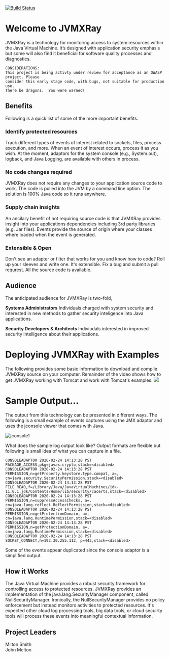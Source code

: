 [![Build Status](https://travis-ci.org/spoofzu/jvmxray.svg?branch=master)](https://travis-ci.org/spoofzu/jvmxray)

# Welcome to JVMXRay

JVMXRay is a technology for monitoring access to system resources within the Java Virtual Machine.  It’s designed with application security emphasis but some will also find it beneficial for software quality processes and diagnostics.

```
CONSIDERATIONS:
This project is being activty under review for acceptance as an OWASP project. Please
consider this early stage code, with bugs, not suitable for production use. 
There be dragons.  You were warned!
```

## Benefits
Following is a quick list of some of the more important benefits.

### Identify protected resources
Track different types of events of interest related to sockets, files, process execution, and more.  When an event of interest occurs, process it as you wish.  At the moment, adaptors for the system console (e.g., System.out), logback, and Java Logging, are available with others in process. 

### No code changes required
JVMXRay does not require any changes to your application source code to work.  The code is pulled into the JVM by a command line option.  The solution is 100% Java code so it runs anywhere.

### Supply chain insights
An ancilary benefit of not requiring source code is that JVMXRay provides insight into your applications dependencies including 3rd party libraries (e.g. Jar files).  Events provide the source of origin where your classes where loaded when the event is generated.

### Extensible & Open
Don't see an adapter or filter that works for you and know how to code?  Roll up your sleeves and write one.  It's extensible.  Fix a bug and submit a pull requrest.  All the source code is available.

## Audience
The anticipated audience for JVMXRay is two-fold,<br/>

**Systems Administrators**
Individuals charged with system security and interested in new methods to gather security inteligence into Java applications.

**Security Developers & Architects**
Indiviudals interested in improved security intelligence about their applications.

# Deploying JVMXRay with Examples
The following provides some basic information to download and compile JVMXRay source on your computer.  Remainder of the video shows how to get JVMXRay working with Tomcat and work with Tomcat's examples.
[![](http://img.youtube.com/vi/QxgTiTCorow/0.jpg)](http://www.youtube.com/watch?v=QxgTiTCorow "JVMXRay Deploy")

# Sample Output...

The output from this technology can be presented in different ways.  The following is a small example of events captures using the JMX adaptor and uses the jconsole viewer that comes with Java.

![jconsole1](https://user-images.githubusercontent.com/8450615/75402724-777c0800-58ba-11ea-8873-22e14a89a468.png)

What does the sample log output look like?  Output formats are flexible but following is small idea of what you can capture in a file.

```
CONSOLEADAPTOR 2020-02-24 14:13:28 PST PACKAGE_ACCESS,pkg=javax.crypto,stack=<disabled>
CONSOLEADAPTOR 2020-02-24 14:13:28 PST PERMISSION,n=getProperty.keystore.type.compat, a=, cn=java.security.SecurityPermission,stack=<disabled>
CONSOLEADAPTOR 2020-02-24 14:13:28 PST FILE_READ,f=/Library/Java/JavaVirtualMachines/jdk-11.0.1.jdk/Contents/Home/lib/security/cacerts,stack=<disabled>
CONSOLEADAPTOR 2020-02-24 14:13:28 PST PERMISSION,n=suppressAccessChecks, a=, cn=java.lang.reflect.ReflectPermission,stack=<disabled>
CONSOLEADAPTOR 2020-02-24 14:13:28 PST PERMISSION,n=getProtectionDomain, a=, cn=java.lang.RuntimePermission,stack=<disabled>
CONSOLEADAPTOR 2020-02-24 14:13:28 PST PERMISSION,n=getProtectionDomain, a=, cn=java.lang.RuntimePermission,stack=<disabled>
CONSOLEADAPTOR 2020-02-24 14:13:28 PST SOCKET_CONNECT,h=192.30.255.112, p=443,stack=<disabled>
```
Some of the events appear duplicated since the console adaptor is a simplified output.

## How it Works
The Java Virtual Machine provides a robust security framework for controlling access to protected resources.  JVMXRay provides an implementation of the java.lang.SecurityManager component, called NullSecurityManager.  Ironically, the NullSecurityManager provides no policy enforcement but instead monitors activities to protected resources.  It's expected other cloud log processing tools, big data tools, or cloud secuirty tools will process these events into meaningful contextual information.

## Project Leaders
Milton Smith<br/>
John Melton
